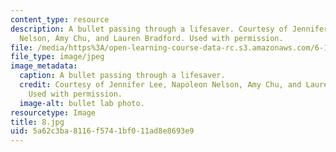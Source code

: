 ```yaml
---
content_type: resource
description: A bullet passing through a lifesaver. Courtesy of Jennifer Lee, Napoleon
  Nelson, Amy Chu, and Lauren Bradford. Used with permission.
file: /media/https%3A/open-learning-course-data-rc.s3.amazonaws.com/6-163-strobe-project-laboratory-fall-2005/5a62c3ba8116f5741bf011ad8e8693e9_8.jpg
file_type: image/jpeg
image_metadata:
  caption: A bullet passing through a lifesaver.
  credit: Courtesy of Jennifer Lee, Napoleon Nelson, Amy Chu, and Lauren Bradford.
    Used with permission.
  image-alt: bullet lab photo.
resourcetype: Image
title: 8.jpg
uid: 5a62c3ba-8116-f574-1bf0-11ad8e8693e9
---
```

